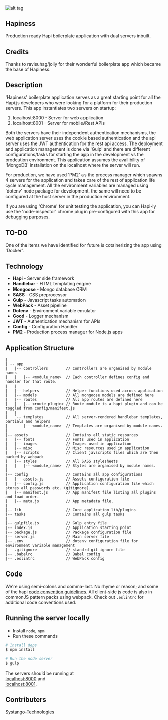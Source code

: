 ![alt tag](https://github.com/sytango-technologies/Hapiness/blob/master/assets/images/logo2.png)

## Hapiness
Production ready Hapi boilerplate application with dual servers inbuilt.

## Credits
Thanks to ravisuhag/jolly for their wonderful boilerplate app which became the base of Hapiness.

## Description
'Hapiness' boilerplate application serves as a great starting point for all the Hapi.js developers who were looking for a platform for their production servers. This app instantiates two servers on startup:

1) localhost:8000 - Server for web application <br />
2) localhost:8001 - Server for mobile/Rest APIs

Both the servers have their independent authentication mechanisms, the web application server uses the cookie based authentication and the api server uses the JWT authentication for the rest api access. The deployment and application management is done via 'Gulp' and there are different configurations/tasks for starting the app in the development vs the prodcution environment. This application assumes the availibility of 'MongoDB' installation on the localhost where the server will run.

For production, we have used 'PM2' as the process manager which spawns 4 servers for the application and takes care of the rest of application life cycle management. All the environment variables are managed using 'dotenv' node package for development, the same will need to be configured at the host server in the production environment.

If you are using 'Chrome' for unit testing the application, you can Hapi-ly use the 'node-inspector' chrome plugin pre-configured with this app for debugging purposes.

## TO-DO
One of the items we have identified for future is cotainerizing the app using 'Docker'.

## Technology

- **Hapi** - Server side framework
- **Handlebar** - HTML templating engine
- **Mongoose** - Mongo database ORM
- **SASS** - CSS preprocessor 
- **Gulp** - Javascript tasks automation
- **WebPack** - Asset pipeline
- **Dotenv** - Environment variable emulator
- **Good** - Logger mechanism
- **JWT** - Authentication mechanism for APIs
- **Config** - Configuration Handler
- **PM2** - Production process manager for Node.js apps


## Application Structure

```
|
| -- app
|   |-- controllers        // Controllers are organised by module names
|   |   |-- <module_name>  // Each controller defines config and handler for that route.
|   |
|   |-- helpers            // Helper functions used across application
|   |-- models             // All mongoose models are defined here
|   |-- routes             // All app routes are defined here
|   |   |-- <route_plugin> // Route module is a hapi plugin and can be toggled from config/manifest.js
|   |
|   `-- templates          // All server-rendered handlebar templates, partials and helpers
|       |-- <module_name>  // Templates are organised by module names.
|   
|-- assets                 // Contains all static resources 
|   |-- fonts              // Fonts used in application
|   |-- images             // Images used in application
|   |-- misc               // Misc resources used in application
|   |-- scripts            // Client javscripts files which are then packed by webpack
|   |-- styles             // All SASS stylesheets
|   |   |-- <module_name>  // Styles are organised by module names. 
|   
|-- config                 // Contains all app configurations
|   |-- assets.js          // Assets configuration file
|   |-- config.js          // Application configuration file which stores all passwords etc. (gitignore).
|   |-- manifest.js        // App manifest file listing all plugins and load order. 
|   |-- meta.js            // App metadata file. 
|   
|-- lib                    // Core application lib/plugins 
|-- tasks                  // Contains all gulp tasks 
|
|-- gulpfile.js            // Gulp entry file 
|-- index.js               // Application starting point
|-- package.js             // Package configuration file
|-- server.js              // Main server file
|-- .env              	   // dotenv configuration file for environment variable management
|-- .gitignore             // standrd git ignore file
|-- .babelrc               // Babel config
|-- .eslintrc              // WebPack config
```

## Code

We're using semi-colons and comma-last. No rhyme or reason; and some of the hapi [code convention guidelines](http://hapijs.com/styleguide). All client-side js code is also in commonJS pattern packs using webpack. Check out `.eslintrc` for additional code conventions used.

## Running the server locally

 - Install  `node`, `npm`
 - Run these commands

```sh
# Install deps
$ npm install

# Run the node server
$ gulp

```
The servers should be running at <br/> [localhost:8000](https://localhost:8000) and <br/> [localhost:8001](https://localhost:8001).

## Contributers

[Systango-Technologies](https://github.com/sytango-technologies)

